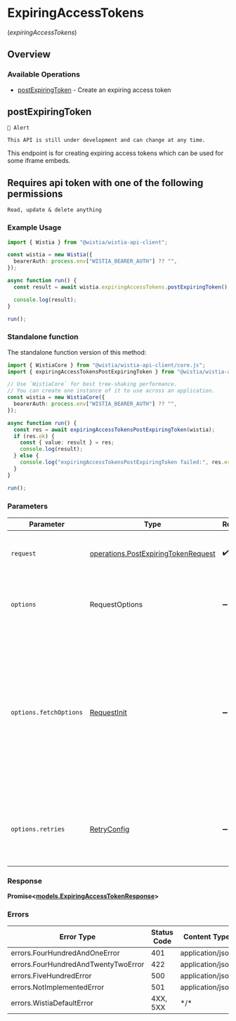 # ExpiringAccessTokens
(*expiringAccessTokens*)

## Overview

### Available Operations

* [postExpiringToken](#postexpiringtoken) - Create an expiring access token

## postExpiringToken

```
🚫 Alert

This API is still under development and can change at any time.
```

This endpoint is for creating expiring access tokens which can be used for some iframe embeds.

## Requires api token with one of the following permissions
```
Read, update & delete anything
```


### Example Usage

<!-- UsageSnippet language="typescript" operationID="post_/expiring_token" method="post" path="/expiring_token" -->
```typescript
import { Wistia } from "@wistia/wistia-api-client";

const wistia = new Wistia({
  bearerAuth: process.env["WISTIA_BEARER_AUTH"] ?? "",
});

async function run() {
  const result = await wistia.expiringAccessTokens.postExpiringToken();

  console.log(result);
}

run();
```

### Standalone function

The standalone function version of this method:

```typescript
import { WistiaCore } from "@wistia/wistia-api-client/core.js";
import { expiringAccessTokensPostExpiringToken } from "@wistia/wistia-api-client/funcs/expiringAccessTokensPostExpiringToken.js";

// Use `WistiaCore` for best tree-shaking performance.
// You can create one instance of it to use across an application.
const wistia = new WistiaCore({
  bearerAuth: process.env["WISTIA_BEARER_AUTH"] ?? "",
});

async function run() {
  const res = await expiringAccessTokensPostExpiringToken(wistia);
  if (res.ok) {
    const { value: result } = res;
    console.log(result);
  } else {
    console.log("expiringAccessTokensPostExpiringToken failed:", res.error);
  }
}

run();
```

### Parameters

| Parameter                                                                                                                                                                      | Type                                                                                                                                                                           | Required                                                                                                                                                                       | Description                                                                                                                                                                    |
| ------------------------------------------------------------------------------------------------------------------------------------------------------------------------------ | ------------------------------------------------------------------------------------------------------------------------------------------------------------------------------ | ------------------------------------------------------------------------------------------------------------------------------------------------------------------------------ | ------------------------------------------------------------------------------------------------------------------------------------------------------------------------------ |
| `request`                                                                                                                                                                      | [operations.PostExpiringTokenRequest](../../models/operations/postexpiringtokenrequest.md)                                                                                     | :heavy_check_mark:                                                                                                                                                             | The request object to use for the request.                                                                                                                                     |
| `options`                                                                                                                                                                      | RequestOptions                                                                                                                                                                 | :heavy_minus_sign:                                                                                                                                                             | Used to set various options for making HTTP requests.                                                                                                                          |
| `options.fetchOptions`                                                                                                                                                         | [RequestInit](https://developer.mozilla.org/en-US/docs/Web/API/Request/Request#options)                                                                                        | :heavy_minus_sign:                                                                                                                                                             | Options that are passed to the underlying HTTP request. This can be used to inject extra headers for examples. All `Request` options, except `method` and `body`, are allowed. |
| `options.retries`                                                                                                                                                              | [RetryConfig](../../lib/utils/retryconfig.md)                                                                                                                                  | :heavy_minus_sign:                                                                                                                                                             | Enables retrying HTTP requests under certain failure conditions.                                                                                                               |

### Response

**Promise\<[models.ExpiringAccessTokenResponse](../../models/expiringaccesstokenresponse.md)\>**

### Errors

| Error Type                          | Status Code                         | Content Type                        |
| ----------------------------------- | ----------------------------------- | ----------------------------------- |
| errors.FourHundredAndOneError       | 401                                 | application/json                    |
| errors.FourHundredAndTwentyTwoError | 422                                 | application/json                    |
| errors.FiveHundredError             | 500                                 | application/json                    |
| errors.NotImplementedError          | 501                                 | application/json                    |
| errors.WistiaDefaultError           | 4XX, 5XX                            | \*/\*                               |
